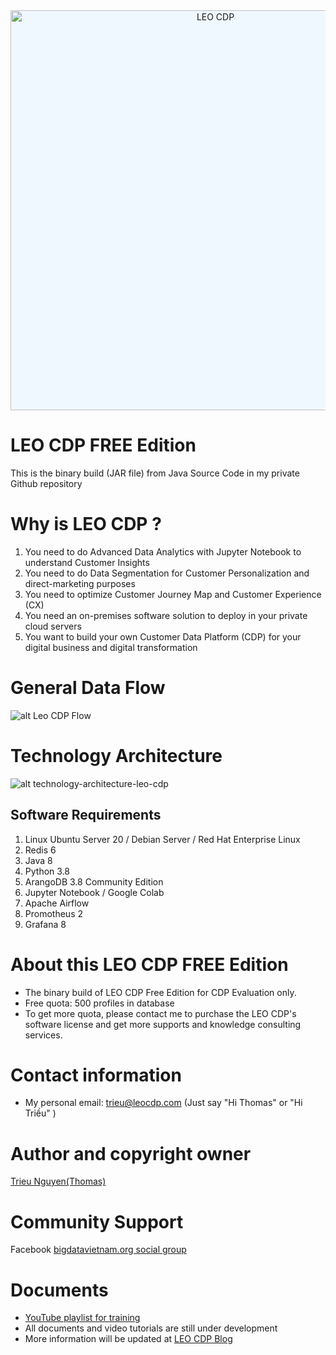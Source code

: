 <div style="background-color: #F0F8FF; text-align:center; border-radius:8px;">
	<img src="https://cdn.jsdelivr.net/gh/USPA-Technology/leo-cdp-static-files@latest//images/leo-cdp-logo.png" alt="LEO CDP" style="width:640px;margin:auto;"/>
</div>

# LEO CDP FREE Edition

This is the binary build (JAR file) from Java Source Code in my private Github repository

# Why is LEO CDP ?

1. You need to do Advanced Data Analytics with Jupyter Notebook to understand Customer Insights
2. You need to do Data Segmentation for Customer Personalization and direct-marketing purposes
3. You need to optimize Customer Journey Map and Customer Experience (CX)
4. You need an on-premises software solution to deploy in your private cloud servers
5. You want to build your own Customer Data Platform (CDP) for your digital business and digital transformation

# General Data Flow

![alt Leo CDP Flow](https://1.bp.blogspot.com/-5LDHS3iflqU/YQOKwcrx_LI/AAAAAAAAMgA/5tmJWbsKNdYiMBGS5SNsOh5weX2owj_9QCLcBGAsYHQ/s2048/LEO%2BCDP%2Bversion%2B1.0%2BChecklist-Data%2BFlow%2BLeo%2BCDP.png)

# Technology Architecture

![alt technology-architecture-leo-cdp](https://cdn.jsdelivr.net/gh/trieu/leo-cdp-free-edition@latest/technology-architecture-leo-cdp-version-1.0-aug.22.2021.png)

## Software Requirements

1. Linux Ubuntu Server 20 / Debian Server / Red Hat Enterprise Linux
2. Redis 6
3. Java 8
4. Python 3.8
5. ArangoDB 3.8 Community Edition
6. Jupyter Notebook / Google Colab
7. Apache Airflow
8. Promotheus 2
9. Grafana 8

# About this LEO CDP FREE Edition

* The binary build of LEO CDP Free Edition for CDP Evaluation only.
* Free quota: 500 profiles in database
* To get more quota, please contact me to purchase the LEO CDP's software license and get more supports and knowledge consulting services.

# Contact information 

* My personal email: trieu@leocdp.com (Just say "Hi Thomas" or "Hi Triều" )

# Author and copyright owner

<a href="https://www.facebook.com/tantrieuf31" target="_blank"> Trieu Nguyen(Thomas) </a>

# Community Support 

Facebook <a href="https://www.facebook.com/groups/bigdatavietnam.org/" target="_blank">  bigdatavietnam.org social group </a>

# Documents 

* <a href="https://youtube.com/playlist?list=PL7YpzmBoIETSD7jnVlvfNxhSa8V2BY3-8" target="_blank" > YouTube playlist for training </a>
* All documents and video tutorials are still under development 
* More information will be updated at <a href="https://knowledge.leocdp.net/" target="_blank"> LEO CDP Blog </a>